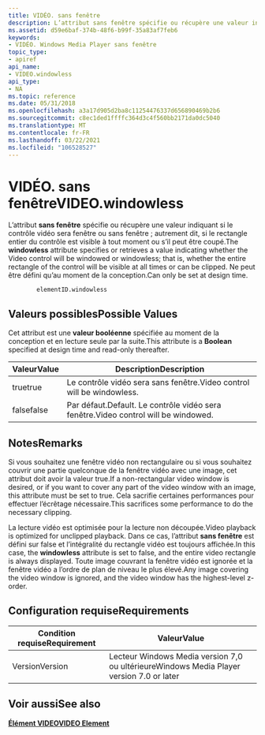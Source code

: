 ```yaml
---
title: VIDÉO. sans fenêtre
description: L’attribut sans fenêtre spécifie ou récupère une valeur indiquant si le contrôle vidéo sera fenêtre ou sans fenêtre ; autrement dit, si le rectangle entier du contrôle est visible à tout moment ou s’il peut être coupé.
ms.assetid: d59e6baf-374b-48f6-b99f-35a83af7feb6
keywords:
- VIDÉO. Windows Media Player sans fenêtre
topic_type:
- apiref
api_name:
- VIDEO.windowless
api_type:
- NA
ms.topic: reference
ms.date: 05/31/2018
ms.openlocfilehash: a3a17d905d2ba8c11254476337d656890469b2b6
ms.sourcegitcommit: c8ec1ded1ffffc364d3c4f560bb2171da0dc5040
ms.translationtype: MT
ms.contentlocale: fr-FR
ms.lasthandoff: 03/22/2021
ms.locfileid: "106528527"
---
```

# <a name="videowindowless"></a><span data-ttu-id="ac39b-104">VIDÉO. sans fenêtre</span><span class="sxs-lookup"><span data-stu-id="ac39b-104">VIDEO.windowless</span></span>

<span data-ttu-id="ac39b-105">L’attribut **sans fenêtre** spécifie ou récupère une valeur indiquant si le contrôle vidéo sera fenêtre ou sans fenêtre ; autrement dit, si le rectangle entier du contrôle est visible à tout moment ou s’il peut être coupé.</span><span class="sxs-lookup"><span data-stu-id="ac39b-105">The **windowless** attribute specifies or retrieves a value indicating whether the Video control will be windowed or windowless; that is, whether the entire rectangle of the control will be visible at all times or can be clipped.</span></span> <span data-ttu-id="ac39b-106">Ne peut être défini qu’au moment de la conception.</span><span class="sxs-lookup"><span data-stu-id="ac39b-106">Can only be set at design time.</span></span>

``` syntax
        elementID.windowless
```

## <a name="possible-values"></a><span data-ttu-id="ac39b-107">Valeurs possibles</span><span class="sxs-lookup"><span data-stu-id="ac39b-107">Possible Values</span></span>

<span data-ttu-id="ac39b-108">Cet attribut est une **valeur booléenne** spécifiée au moment de la conception et en lecture seule par la suite.</span><span class="sxs-lookup"><span data-stu-id="ac39b-108">This attribute is a **Boolean** specified at design time and read-only thereafter.</span></span>



| <span data-ttu-id="ac39b-109">Valeur</span><span class="sxs-lookup"><span data-stu-id="ac39b-109">Value</span></span> | <span data-ttu-id="ac39b-110">Description</span><span class="sxs-lookup"><span data-stu-id="ac39b-110">Description</span></span>                              |
|-------|------------------------------------------|
| <span data-ttu-id="ac39b-111">true</span><span class="sxs-lookup"><span data-stu-id="ac39b-111">true</span></span>  | <span data-ttu-id="ac39b-112">Le contrôle vidéo sera sans fenêtre.</span><span class="sxs-lookup"><span data-stu-id="ac39b-112">Video control will be windowless.</span></span>        |
| <span data-ttu-id="ac39b-113">false</span><span class="sxs-lookup"><span data-stu-id="ac39b-113">false</span></span> | <span data-ttu-id="ac39b-114">Par défaut.</span><span class="sxs-lookup"><span data-stu-id="ac39b-114">Default.</span></span> <span data-ttu-id="ac39b-115">Le contrôle vidéo sera fenêtre.</span><span class="sxs-lookup"><span data-stu-id="ac39b-115">Video control will be windowed.</span></span> |



 

## <a name="remarks"></a><span data-ttu-id="ac39b-116">Notes</span><span class="sxs-lookup"><span data-stu-id="ac39b-116">Remarks</span></span>

<span data-ttu-id="ac39b-117">Si vous souhaitez une fenêtre vidéo non rectangulaire ou si vous souhaitez couvrir une partie quelconque de la fenêtre vidéo avec une image, cet attribut doit avoir la valeur true.</span><span class="sxs-lookup"><span data-stu-id="ac39b-117">If a non-rectangular video window is desired, or if you want to cover any part of the video window with an image, this attribute must be set to true.</span></span> <span data-ttu-id="ac39b-118">Cela sacrifie certaines performances pour effectuer l’écrêtage nécessaire.</span><span class="sxs-lookup"><span data-stu-id="ac39b-118">This sacrifices some performance to do the necessary clipping.</span></span>

<span data-ttu-id="ac39b-119">La lecture vidéo est optimisée pour la lecture non découpée.</span><span class="sxs-lookup"><span data-stu-id="ac39b-119">Video playback is optimized for unclipped playback.</span></span> <span data-ttu-id="ac39b-120">Dans ce cas, l’attribut **sans fenêtre** est défini sur false et l’intégralité du rectangle vidéo est toujours affichée.</span><span class="sxs-lookup"><span data-stu-id="ac39b-120">In this case, the **windowless** attribute is set to false, and the entire video rectangle is always displayed.</span></span> <span data-ttu-id="ac39b-121">Toute image couvrant la fenêtre vidéo est ignorée et la fenêtre vidéo a l’ordre de plan de niveau le plus élevé.</span><span class="sxs-lookup"><span data-stu-id="ac39b-121">Any image covering the video window is ignored, and the video window has the highest-level z-order.</span></span>

## <a name="requirements"></a><span data-ttu-id="ac39b-122">Configuration requise</span><span class="sxs-lookup"><span data-stu-id="ac39b-122">Requirements</span></span>



| <span data-ttu-id="ac39b-123">Condition requise</span><span class="sxs-lookup"><span data-stu-id="ac39b-123">Requirement</span></span> | <span data-ttu-id="ac39b-124">Valeur</span><span class="sxs-lookup"><span data-stu-id="ac39b-124">Value</span></span> |
|--------------------|------------------------------------------------------|
| <span data-ttu-id="ac39b-125">Version</span><span class="sxs-lookup"><span data-stu-id="ac39b-125">Version</span></span><br/> | <span data-ttu-id="ac39b-126">Lecteur Windows Media version 7,0 ou ultérieure</span><span class="sxs-lookup"><span data-stu-id="ac39b-126">Windows Media Player version 7.0 or later</span></span><br/> |



## <a name="see-also"></a><span data-ttu-id="ac39b-127">Voir aussi</span><span class="sxs-lookup"><span data-stu-id="ac39b-127">See also</span></span>

<dl> <dt>

[<span data-ttu-id="ac39b-128">**Élément VIDEO**</span><span class="sxs-lookup"><span data-stu-id="ac39b-128">**VIDEO Element**</span></span>](video-element.md)
</dt> </dl>

 

 





